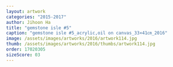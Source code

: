 ```yaml
---
layout: artwork
categories: "2015-2017"
author: Jihoon Ha
title: "gemstone isle #5"
caption: "gemstone isle #5_acrylic,oil on canvas_33×41㎝_2016"
image: /assets/images/artworks/2016/artwork114.jpg
thumb: /assets/images/artworks/2016/thumbs/artwork114.jpg
order: 17020305
sizeScore: 03
---
```


